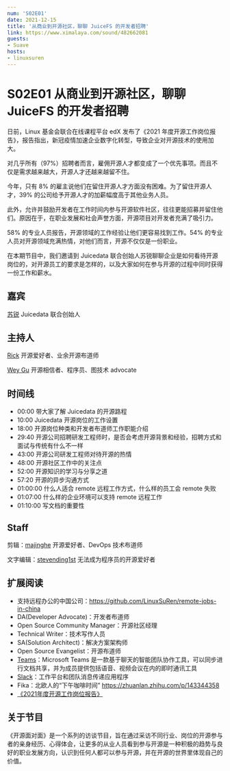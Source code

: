 ```yaml
---
num: 'S02E01'
date: 2021-12-15
title: '从商业到开源社区，聊聊 JuiceFS 的开发者招聘'
link: https://www.ximalaya.com/sound/482662081
guests:
- Suave
hosts:
- linuxsuren
---
```


# S02E01 从商业到开源社区，聊聊 JuiceFS 的开发者招聘

日前，Linux 基金会联合在线课程平台 edX 发布了《2021 年度开源工作岗位报告》，报告指出，新冠疫情加速企业数字化转型，导致企业对开源技术的使用加大。

对几乎所有（97%）招聘者而言，雇佣开源人才都变成了一个优先事项。而且不仅是需求越来越大，开源人才还越来越留不住。

今年，只有 8% 的雇主说他们在留住开源人才方面没有困难。为了留住开源人才，39% 的公司给予开源人才的加薪幅度高于其他业务人员。

此外，允许并鼓励开发者在工作时间内参与开源软件社区，往往更能招募并留住他们。原因在于，在职业发展和社会声誉方面，开源项目对开发者充满了吸引力。

58% 的专业人员报告，开源领域的工作经验让他们更容易找到工作。54% 的专业人员对开源领域充满热情，对他们而言，开源不仅仅是一份职业。

在本期节目中，我们邀请到 Juicedata 联合创始人苏锐聊聊企业是如何看待开源岗位的，对开源员工的要求是怎样的，以及大家如何在参与开源的过程中同时获得一份工作和薪水。

## 嘉宾
[苏锐](https://github.com/Suave) Juicedata 联合创始人
## 主持人
[Rick](https://github.com/linuxsuren) 开源爱好者、业余开源布道师

[Wey Gu](https://github.com/wey-gu) 开源相信者、程序员、图技术 advocate


## 时间线
* 00:00    带大家了解 Juicedata 的开源路程
* 10:00    Juicedata 开源岗位的工作设置
* 18:00    开源岗位种类和开发者布道师工作职能介绍
* 29:40    开源公司招聘研发工程师时，是否会考虑开源背景和经验，招聘方式和面试与传统有什么不一样
* 43:00    开源公司研发工程师对待开源的热情
* 48:00    开源社区工作中的关注点
* 52:00    开源知识的学习与分享之道
* 57:20    开源的异步沟通方式
* 01:00:00 什么人适合 remote 远程工作方式，什么样的员工会 remote 失败
* 01:07:00 什么样的企业环境可以支持 remote 远程工作
* 01:10:00 写文档的重要性


## Staff
剪辑：[majinghe](https://github.com/majinghe) 开源爱好者、DevOps 技术布道师

文字编辑：[stevending1st](https://github.com/stevending1st) 无法成为程序员的开源爱好者


## 扩展阅读
* 支持远程办公的中国公司：https://github.com/LinuxSuRen/remote-jobs-in-china
* DA(Developer Advocate)：开发者布道师
* Open Source Community Manager：开源社区经理
* Technical Writer：技术写作人员
* SA(Solution Architect)：解决方案架构师
* Open Source Evangelist：开源布道师
* [Teams](https://www.microsoft.com/en-us/microsoft-teams/group-chat-software/)：Microsoft Teams 是一款基于聊天的智能团队协作工具，可以同步进行文档共享，并为成员提供包括语音、视频会议在内的即时通讯工具
* [Slack](https://slack.com/intl/zh-sg/)：工作平台和团队消息传递应用程序
* Fika：北欧人的“下午咖啡时间” https://zhuanlan.zhihu.com/p/143344358
* [《2021年度开源工作岗位报告》](https://www.linuxfoundation.org/resources/publications/open-source-jobs-report-2021/)

## 关于节目
《开源面对面》是一个系列的访谈节目，旨在通过采访不同行业、岗位的开源参与者的亲身经历、心得体会，让更多的从业人员看到参与开源是一种积极的趋势与良好的职业发展方向，认识到任何人都可以参与开源，并在开源的世界里体现自己的价值。
